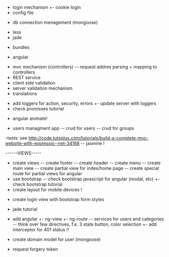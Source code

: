 ﻿+ login mechanism
+- cookie login
+ config file
- db connection menagement (mongoose)
+ less
+ jade
- bundles
+ angular
- mvc mechanism (controllers)
-- request addres parsing + mapping to controllers
- REST service
- client side validation
- server validation mechanism
- translations
+ add loggers for action, security, errors
+- update server with loggers
+ check promisses tutorial
- angular animate!

- users managment app
-- crud for users
-- crud for groups

-tests: see http://code.tutsplus.com/tutorials/build-a-complete-mvc-website-with-expressjs--net-34168
-- jasmine !

------VIEWS----- 
- create views
-- create footer
-- create header
-- create menu
-- create main view
-- create partial view for index/home page
-- create special route for partial views for angular
- use bootstrap 
-- check bootstrap javascript for angular (modal, etc)
+- check bootstrap tutorial
- create layout for mobile devices !
+ create login view with bootstrap form styles

+ jade tutorial
+ add angular
+- ng-view
+- ng-route
-- services for users and categories
-- think over few directives, f.e. 3 state button, color selection
+- add interceptor for 401 status !!
+ create domain model for user (mongoose)
- request forgery token


